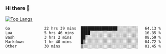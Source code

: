 ### Hi there 👋

<!--
**3Xpl0it3r/3Xpl0it3r** is a ✨ _special_ ✨ repository because its `README.md` (this file) appears on your GitHub profile.

Here are some ideas to get you started:

- 🔭 I’m currently working on ...
- 🌱 I’m currently learning ...
- 👯 I’m looking to collaborate on ...
- 🤔 I’m looking for help with ...
- 💬 Ask me about ...
- 📫 How to reach me: ...
- 😄 Pronouns: ...
- ⚡ Fun fact: ...
-->


[![Top Langs](https://github-readme-stats.vercel.app/api/top-langs/?username=3Xpl0it3r&layout=compact)](https://github.com/3Xpl0it3r/3Xpl0it3r)

<!--START_SECTION:waka-->

```text
Go               22 hrs 39 mins  ████████████████░░░░░░░░░   64.13 %
Lua              5 hrs 46 mins   ████░░░░░░░░░░░░░░░░░░░░░   16.35 %
Bash             3 hrs 2 mins    ██░░░░░░░░░░░░░░░░░░░░░░░   08.59 %
Markdown         1 hr 40 mins    █▒░░░░░░░░░░░░░░░░░░░░░░░   04.72 %
Other            30 mins         ▒░░░░░░░░░░░░░░░░░░░░░░░░   01.45 %
```

<!--END_SECTION:waka-->
